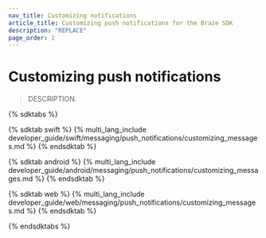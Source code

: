 ```yaml
---
nav_title: Customizing notifications
article_title: Customizing push notifications for the Braze SDK
description: "REPLACE"
page_order: 1
---
```


# Customizing push notifications

> DESCRIPTION.

{% sdktabs %}

{% sdktab swift %}
{% multi_lang_include developer_guide/swift/messaging/push_notifications/customizing_messages.md %}
{% endsdktab %}

{% sdktab android %}
{% multi_lang_include developer_guide/android/messaging/push_notifications/customizing_messages.md %}
{% endsdktab %}

{% sdktab web %}
{% multi_lang_include developer_guide/web/messaging/push_notifications/customizing_messages.md %}
{% endsdktab %}

{% endsdktabs %}